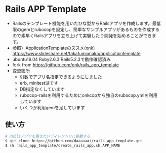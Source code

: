 Rails APP Template
================================

- Railsのテンプレート機能を用いたひな型からRailsアプリを作成します。最低限のgemとrubocopを設定し、簡単なサンプルアプリがあるものを作成するので素早くRailsアプリを立ち上げて実験したり開発を始めることができます。
- 参照）ApplicationTemplateのススメ(onk) https://www.slideshare.net/takafumionaka/applicationtemplate
- ubuntu19.04 Ruby2.6.3 Rails5.2.3で動作確認済み
- fork from https://github.com/onk/rails_app_template
- 変更箇所
  - 引数でアプリ名指定できるようにしました
  - erb, minitest派です
  - DB指定なくしています
  - rubocop-railsを利用するためにonkcopから独自のrubocop.ymlを利用しています
  - いくつか利用gemを足しています

使い方
--------------------------------

```sh
# Railsアプリを置きたいディレクトリに移動する
$ git clone https://github.com/daaaaaai/rails_app_template.git
$ sh rails_app_template/create_rails_app.sh APP_NAME
```

